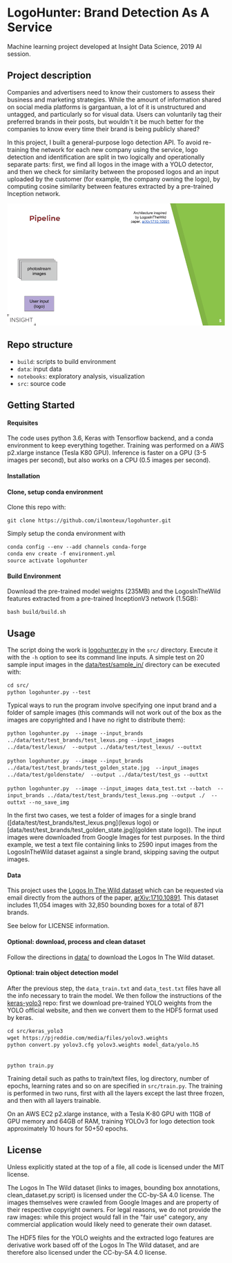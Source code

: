 # LogoHunter: Brand Detection As A Service

Machine learning project developed at Insight Data Science, 2019 AI session.

## Project description
Companies and advertisers need to know their customers to assess their business and marketing strategies. While the amount of information shared on social media platforms is gargantuan, a lot of it is unstructured and untagged, and particularly so for visual data. Users can voluntarily tag their preferred brands in their posts, but wouldn't it be much better for the companies to know every time their brand is being publicly shared?

In this project, I built a general-purpose logo detection API. To avoid re-training the network for each new company using the service, logo detection and identification are split in two logically and operationally separate parts: first, we find all logos in the image with a YOLO detector, and then we check for similarity between the proposed logos and an input uploaded by the customer (for example, the company owning the logo), by computing cosine similarity between features extracted by a pre-trained Inception network.

![pipeline](pipeline.gif)

## Repo structure
+ `build`: scripts to build environment
+ `data`: input data
+ `notebooks`: exploratory analysis, visualization
+ `src`: source code

## Getting Started

#### Requisites
The code uses python 3.6, Keras with Tensorflow backend, and a conda environment to keep everything together. Training was performed on a AWS p2.xlarge instance (Tesla K80 GPU). Inference is faster on a GPU (3-5 images per second), but also works on a CPU (0.5 images per second).

#### Installation

#### Clone, setup conda environment
Clone this repo with:
```
git clone https://github.com/ilmonteux/logohunter.git
```

Simply setup the conda environment with
```
conda config --env --add channels conda-forge
conda env create -f environment.yml
source activate logohunter
```

#### Build Environment

Download the pre-trained model weights (235MB) and the LogosInTheWild features extracted from a pre-trained InceptionV3 network (1.5GB):

```
bash build/build.sh
```

## Usage
The script doing the work is [logohunter.py](src/logohunter.py) in the `src/` directory.
Execute it with the `-h` option to see its command line inputs. A simple test on 20 sample input
images in the [data/test/sample_in/](data/test/sample_in/) directory can be executed with:
```
cd src/
python logohunter.py --test
```

Typical ways to run the program involve specifying one input brand and a folder of sample images (this commands will not work out of the box as the images are copyrighted and I have no right to distribute them):
```
python logohunter.py  --image --input_brands ../data/test/test_brands/test_lexus.png --input_images ../data/test/lexus/  --output ../data/test/test_lexus/ --outtxt

python logohunter.py  --image --input_brands ../data/test/test_brands/test_golden_state.jpg  --input_images ../data/test/goldenstate/  --output ../data/test/test_gs --outtxt

python logohunter.py  --image --input_images data_test.txt --batch  --input_brands ../data/test/test_brands/test_lexus.png --output ./  --outtxt --no_save_img
```

In the first two cases, we test a folder of images for a single brand ([data/test/test_brands/test_lexus.png](lexus logo) or [data/test/test_brands/test_golden_state.jpg](golden state logo)). The input images were downloaded from Google Images for test purposes.
In the third example, we test a text file containing links to 2590 input images from the LogosInTheWild dataset against a single brand, skipping saving the output images.



#### Data
This project uses the [Logos In The Wild dataset](https://www.iosb.fraunhofer.de/servlet/is/78045/) which can be requested via email directly from the authors of the paper, [arXiv:1710.10891](https://arxiv.org/abs/1710.10891). This dataset includes 11,054 images with 32,850 bounding boxes for a total of 871 brands.

See below for LICENSE information.

#### Optional: download, process and clean dataset

Follow the directions in [data/](data/README.md) to download the Logos In The Wild dataset.

#### Optional: train object detection model
After the previous step, the `data_train.txt` and `data_test.txt` files have all the info necessary to train the model. We then follow the instructions of the [keras-yolo3](https://github.com/qqwweee/keras-yolo3) repo: first we download pre-trained YOLO weights from the YOLO official website, and then we convert them to the HDF5 format used by keras.
```
cd src/keras_yolo3
wget https://pjreddie.com/media/files/yolov3.weights
python convert.py yolov3.cfg yolov3.weights model_data/yolo.h5


python train.py
```
Training detail such as paths to train/text files, log directory, number of epochs, learning rates and so on are specified in `src/train.py`. The training is performed in two runs, first with all the layers except the last three frozen, and then with all layers trainable.

On an AWS EC2 p2.xlarge instance, with a Tesla K-80 GPU with 11GB  of GPU memory and 64GB of RAM, training YOLOv3 for logo detection took approximately 10 hours for 50+50 epochs.

## License

Unless explicitly stated at the top of a file, all code is licensed under the MIT license.


The Logos In The Wild dataset (links to images, bounding box annotations, clean_dataset.py script) is licensed under the CC-by-SA 4.0 license. The images themselves were crawled from Google Images and are property of their respective copyright owners. For legal reasons, we do not provide the raw images: while this project would fall in the "fair use" category, any commercial application would likely need to generate their own dataset.

The HDF5 files for the YOLO weights and the extracted logo features are derivative work based off of the Logos In The Wild dataset, and are therefore also licensed under the CC-by-SA 4.0 license.

